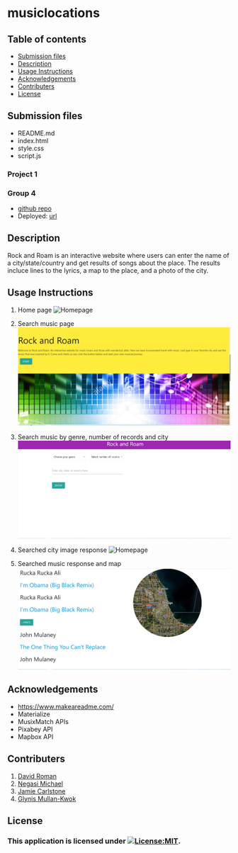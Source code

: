 # musiclocations
## Table of contents
 * [Submission files](#Submission-files)
 * [Description](#Description)
 * [Usage Instructions](#Usage-Instructions)
 * [Acknowledgements](#Acknowledgements)
 * [Contributers](#Contributers)
 * [License](#License)

## Submission files

* README.md
* index.html
* style.css
* script.js

 ### Project 1
 ### Group 4

* [github repo](https://github.com/glynismullankwok/musiclocations)
 * Deployed: [url](https://glynismullankwok.github.io/musiclocations/)


## Description

Rock and Roam is an interactive website where users can enter the name of a city/state/country and get results of songs about the place. The results incluce lines to the lyrics, a map to the place, and a photo of the city.

## Usage Instructions

1. Home page 
![Homepage](./Images/pro1.png)

2. Search music page
![Homepage](./Images/pro2.png)

3. Search music by genre, number of records and city
![Homepage](./Images/pro3.png)

4. Searched city image response
![Homepage](./Images/pro4.png)

5. Searched music response and map
![Homepage](./Images/pro5.png)

## Acknowledgements

* https://www.makeareadme.com/ 
* Materialize
* MusixMatch APIs
* Pixabey API
* Mapbox API


## Contributers
1. [David Roman](https://github.com/Droman09)
2. [Negasi Michael](https://github.com/negasimichael)
3. [Jamie Carlstone](https://github.com/jdcar)
4. [Glynis Mullan-Kwok](https://github.com/glynismullankwok)

## License
### This application is licensed under [![License:MIT](https://img.shields.io/badge/License-MIT-yellow.svg)](https://opensource.org/licenses/MIT).
